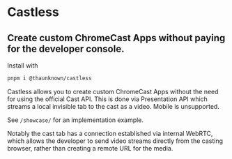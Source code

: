 # Castless

## Create custom ChromeCast Apps without paying for the developer console.

Install with
```bash
pnpm i @thaunknown/castless
```

Castless allows you to create custom ChromeCast Apps without the need for using the official Cast API. This is done via Presentation API which streams a local invisible tab to the cast as a video. Mobile is unsupported.

See `/showcase/` for an implementation example.

Notably the cast tab has a connection established via internal WebRTC, which allows the developer to send video streams directly from the casting browser, rather than creating a remote URL for the media.
